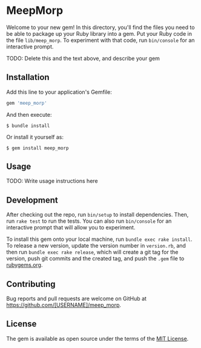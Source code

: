 # MeepMorp

Welcome to your new gem! In this directory, you'll find the files you need to be able to package up your Ruby library into a gem. Put your Ruby code in the file `lib/meep_morp`. To experiment with that code, run `bin/console` for an interactive prompt.

TODO: Delete this and the text above, and describe your gem

## Installation

Add this line to your application's Gemfile:

```ruby
gem 'meep_morp'
```

And then execute:

    $ bundle install

Or install it yourself as:

    $ gem install meep_morp

## Usage

TODO: Write usage instructions here

## Development

After checking out the repo, run `bin/setup` to install dependencies. Then, run `rake test` to run the tests. You can also run `bin/console` for an interactive prompt that will allow you to experiment.

To install this gem onto your local machine, run `bundle exec rake install`. To release a new version, update the version number in `version.rb`, and then run `bundle exec rake release`, which will create a git tag for the version, push git commits and the created tag, and push the `.gem` file to [rubygems.org](https://rubygems.org).

## Contributing

Bug reports and pull requests are welcome on GitHub at https://github.com/[USERNAME]/meep_morp.

## License

The gem is available as open source under the terms of the [MIT License](https://opensource.org/licenses/MIT).
